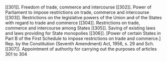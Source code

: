 [[301]]. Freedom of trade, commerce and intercourse
[[302]]. Power of Parliament to impose restrictions on trade, commerce and intercourse
[[303]]. Restrictions on the legislative powers of the Union and of the States with regard to trade and commerce
[[304]]. Restrictions on trade, commerce and intercourse among States
[[305]]. Saving of existing laws and laws providing for State monopolies
[[306]]. [Power of certain States in Part B of the First Schedule to impose restrictions on trade and commerce.] Rep. by the Constitution (Seventh Amendment) Act, 1956, s. 29 and Sch.
[[307]]. Appointment of authority for carrying out the purposes of articles 301 to 304